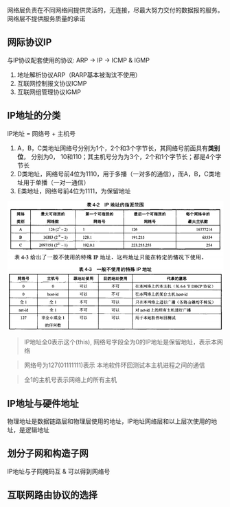 网络层负责在不同网络间提供灵活的，无连接，尽最大努力交付的数据报的服务。网络层不提供服务质量的承诺

## 网际协议IP
与IP协议配套使用的协议:
ARP -> IP -> ICMP & IGMP
  

1. 地址解析协议ARP（RARP基本被淘汰不使用）
2. 互联网控制报文协议ICMP
3. 互联网组管理协议IGMP


## IP地址的分类
IP地址 = 网络号 + 主机号

1. A，B，C类地址网络号分别为1个，2个和3个字节长，其网络号前面具有**类别位**， 分别为0， 10和110；其主机号分为为3个，2个和1个字节长；都是4个字节长
2. D类地址，网络号前4位为1110，用于多播（一对多的通信），而A，B，C类地址用于单播（一对一通信）
3. E类地址，网络号前4位为1111，为保留地址

![IP地址](ip.png)
> IP地址全0表示这个(this), 网络号字段全为0的IP地址是保留地址，表示本网络

> 网络号为127(01111111)表示 本地软件环回测试本主机进程之间的通信

> 全1的主机号表示网络上的所有主机


## IP地址与硬件地址
物理地址是数据链路层和物理层使用的地址，IP地址网络层和以上层次使用的地址，是逻辑地址

## 划分子网和构造子网
IP地址与子网掩码互 & 可以得到网络号


## 互联网路由协议的选择